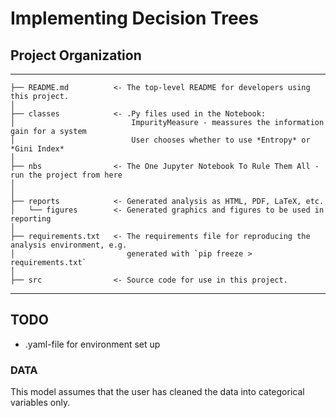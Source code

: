 # Implementing Decision Trees

## Project Organization
------------


    ├── README.md          <- The top-level README for developers using this project.
    │
    ├── classes            <- .Py files used in the Notebook:
    │                          ImpurityMeasure - meassures the information gain for a system
    │                          User chooses whether to use *Entropy* or *Gini Index* 
    │
    ├── nbs                <- The One Jupyter Notebook To Rule Them All - run the project from here
    │
    │
    ├── reports            <- Generated analysis as HTML, PDF, LaTeX, etc.
    │   └── figures        <- Generated graphics and figures to be used in reporting
    │
    ├── requirements.txt   <- The requirements file for reproducing the analysis environment, e.g.
    │                         generated with `pip freeze > requirements.txt`
    │
    ├── src                <- Source code for use in this project.
------------

## TODO
- .yaml-file for environment set up

### DATA
This model assumes that the user has cleaned the data into categorical 
variables only. 
